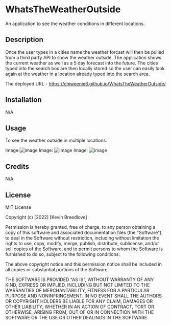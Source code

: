 # WhatsTheWeatherOutside
An application to see the weather conditions in different locations.


## Description
Once the user types in a cities name the weather forcast will then be pulled from a third party API to show the weather outside. The application shows the current weather as well as a 5 day forecast into the future. The cities typed into the search box are then locally stored so the user can easily look again at the weather in a location already typed into the search area.

The deployed URL - https://chiweenie6.github.io/WhatsTheWeatherOutside/


## Installation

N/A

## Usage
To see the weather outside in multiple locations.

Image:![image](https://user-images.githubusercontent.com/113393706/208329848-9d6bf22b-2f3f-4de9-b75b-350c9aaed316.png)
Image: ![image](https://user-images.githubusercontent.com/113393706/208329884-740dee04-f9ad-4358-a1a2-87c5cd7fa2e9.png)
Image: ![image](https://user-images.githubusercontent.com/113393706/208329916-5c649c4a-5362-49fd-9ef8-c6bad46d7964.png)



## Credits

N/A

## License

MIT License

Copyright (c) [2022] [Kevin Breedlove]

Permission is hereby granted, free of charge, to any person obtaining a copy
of this software and associated documentation files (the "Software"), to deal
in the Software without restriction, including without limitation the rights
to use, copy, modify, merge, publish, distribute, sublicense, and/or sell
copies of the Software, and to permit persons to whom the Software is
furnished to do so, subject to the following conditions:

The above copyright notice and this permission notice shall be included in all
copies or substantial portions of the Software.

THE SOFTWARE IS PROVIDED "AS IS", WITHOUT WARRANTY OF ANY KIND, EXPRESS OR
IMPLIED, INCLUDING BUT NOT LIMITED TO THE WARRANTIES OF MERCHANTABILITY,
FITNESS FOR A PARTICULAR PURPOSE AND NONINFRINGEMENT. IN NO EVENT SHALL THE
AUTHORS OR COPYRIGHT HOLDERS BE LIABLE FOR ANY CLAIM, DAMAGES OR OTHER
LIABILITY, WHETHER IN AN ACTION OF CONTRACT, TORT OR OTHERWISE, ARISING FROM,
OUT OF OR IN CONNECTION WITH THE SOFTWARE OR THE USE OR OTHER DEALINGS IN THE
SOFTWARE.
